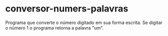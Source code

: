 # conversor-numers-palavras
Programa que converte o número digitado em sua forma escrita. Se digitar o número 1 o programa retorna a palavra "um".
